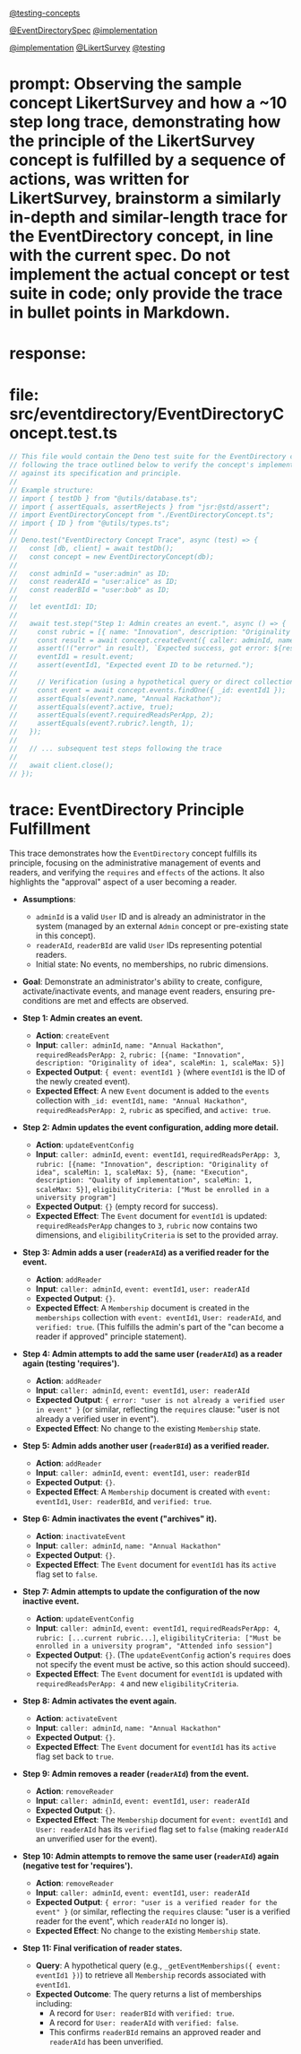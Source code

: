 [@testing-concepts](../background/testing-concepts.md)

[@EventDirectorySpec](../concepts/EventDirectory/EventDirectorySpec.md)
[@implementation](../concepts/EventDirectory/implementation.md)

[@implementation](../concepts/LikertSurvey/implementation.md)
[@LikertSurvey](../concepts/LikertSurvey/LikertSurvey.md)
[@testing](../concepts/LikertSurvey/testing.md)
# prompt: Observing the sample concept LikertSurvey and how a ~10 step long trace, demonstrating how the principle of the LikertSurvey concept is fulfilled by a sequence of actions, was written for LikertSurvey, brainstorm a similarly in-depth and similar-length trace for the EventDirectory concept, in line with the current spec. Do not implement the actual concept or test suite in code; only provide the trace in bullet points in Markdown.
# response:

# file: src/eventdirectory/EventDirectoryConcept.test.ts

```typescript
// This file would contain the Deno test suite for the EventDirectory concept,
// following the trace outlined below to verify the concept's implementation
// against its specification and principle.
//
// Example structure:
// import { testDb } from "@utils/database.ts";
// import { assertEquals, assertRejects } from "jsr:@std/assert";
// import EventDirectoryConcept from "./EventDirectoryConcept.ts";
// import { ID } from "@utils/types.ts";
//
// Deno.test("EventDirectory Concept Trace", async (test) => {
//   const [db, client] = await testDb();
//   const concept = new EventDirectoryConcept(db);
//
//   const adminId = "user:admin" as ID;
//   const readerAId = "user:alice" as ID;
//   const readerBId = "user:bob" as ID;
//
//   let eventId1: ID;
//
//   await test.step("Step 1: Admin creates an event.", async () => {
//     const rubric = [{ name: "Innovation", description: "Originality of idea", scaleMin: 1, scaleMax: 5 }];
//     const result = await concept.createEvent({ caller: adminId, name: "Annual Hackathon", requiredReadsPerApp: 2, rubric });
//     assert(!("error" in result), `Expected success, got error: ${result.error}`);
//     eventId1 = result.event;
//     assert(eventId1, "Expected event ID to be returned.");
//
//     // Verification (using a hypothetical query or direct collection access)
//     const event = await concept.events.findOne({ _id: eventId1 });
//     assertEquals(event?.name, "Annual Hackathon");
//     assertEquals(event?.active, true);
//     assertEquals(event?.requiredReadsPerApp, 2);
//     assertEquals(event?.rubric?.length, 1);
//   });
//
//   // ... subsequent test steps following the trace
//
//   await client.close();
// });
```

# trace: EventDirectory Principle Fulfillment

This trace demonstrates how the `EventDirectory` concept fulfills its principle, focusing on the administrative management of events and readers, and verifying the `requires` and `effects` of the actions. It also highlights the "approval" aspect of a user becoming a reader.

*   **Assumptions**:
    *   `adminId` is a valid `User` ID and is already an administrator in the system (managed by an external `Admin` concept or pre-existing state in this concept).
    *   `readerAId`, `readerBId` are valid `User` IDs representing potential readers.
    *   Initial state: No events, no memberships, no rubric dimensions.
*   **Goal**: Demonstrate an administrator's ability to create, configure, activate/inactivate events, and manage event readers, ensuring pre-conditions are met and effects are observed.

*   **Step 1: Admin creates an event.**
    *   **Action**: `createEvent`
    *   **Input**: `caller: adminId`, `name: "Annual Hackathon"`, `requiredReadsPerApp: 2`, `rubric: [{name: "Innovation", description: "Originality of idea", scaleMin: 1, scaleMax: 5}]`
    *   **Expected Output**: `{ event: eventId1 }` (where `eventId1` is the ID of the newly created event).
    *   **Expected Effect**: A new `Event` document is added to the `events` collection with `_id: eventId1`, `name: "Annual Hackathon"`, `requiredReadsPerApp: 2`, `rubric` as specified, and `active: true`.

*   **Step 2: Admin updates the event configuration, adding more detail.**
    *   **Action**: `updateEventConfig`
    *   **Input**: `caller: adminId`, `event: eventId1`, `requiredReadsPerApp: 3`, `rubric: [{name: "Innovation", description: "Originality of idea", scaleMin: 1, scaleMax: 5}, {name: "Execution", description: "Quality of implementation", scaleMin: 1, scaleMax: 5}]`, `eligibilityCriteria: ["Must be enrolled in a university program"]`
    *   **Expected Output**: `{}` (empty record for success).
    *   **Expected Effect**: The `Event` document for `eventId1` is updated: `requiredReadsPerApp` changes to `3`, `rubric` now contains two dimensions, and `eligibilityCriteria` is set to the provided array.

*   **Step 3: Admin adds a user (`readerAId`) as a verified reader for the event.**
    *   **Action**: `addReader`
    *   **Input**: `caller: adminId`, `event: eventId1`, `user: readerAId`
    *   **Expected Output**: `{}`.
    *   **Expected Effect**: A `Membership` document is created in the `memberships` collection with `event: eventId1`, `User: readerAId`, and `verified: true`. (This fulfills the admin's part of the "can become a reader if approved" principle statement).

*   **Step 4: Admin attempts to add the same user (`readerAId`) as a reader again (testing 'requires').**
    *   **Action**: `addReader`
    *   **Input**: `caller: adminId`, `event: eventId1`, `user: readerAId`
    *   **Expected Output**: `{ error: "user is not already a verified user in event" }` (or similar, reflecting the `requires` clause: "user is not already a verified user in event").
    *   **Expected Effect**: No change to the existing `Membership` state.

*   **Step 5: Admin adds another user (`readerBId`) as a verified reader.**
    *   **Action**: `addReader`
    *   **Input**: `caller: adminId`, `event: eventId1`, `user: readerBId`
    *   **Expected Output**: `{}`.
    *   **Expected Effect**: A `Membership` document is created with `event: eventId1`, `User: readerBId`, and `verified: true`.

*   **Step 6: Admin inactivates the event ("archives" it).**
    *   **Action**: `inactivateEvent`
    *   **Input**: `caller: adminId`, `name: "Annual Hackathon"`
    *   **Expected Output**: `{}`.
    *   **Expected Effect**: The `Event` document for `eventId1` has its `active` flag set to `false`.

*   **Step 7: Admin attempts to update the configuration of the now inactive event.**
    *   **Action**: `updateEventConfig`
    *   **Input**: `caller: adminId`, `event: eventId1`, `requiredReadsPerApp: 4`, `rubric: [...current rubric...]`, `eligibilityCriteria: ["Must be enrolled in a university program", "Attended info session"]`
    *   **Expected Output**: `{}`. (The `updateEventConfig` action's `requires` does not specify the event must be active, so this action should succeed).
    *   **Expected Effect**: The `Event` document for `eventId1` is updated with `requiredReadsPerApp: 4` and new `eligibilityCriteria`.

*   **Step 8: Admin activates the event again.**
    *   **Action**: `activateEvent`
    *   **Input**: `caller: adminId`, `name: "Annual Hackathon"`
    *   **Expected Output**: `{}`.
    *   **Expected Effect**: The `Event` document for `eventId1` has its `active` flag set back to `true`.

*   **Step 9: Admin removes a reader (`readerAId`) from the event.**
    *   **Action**: `removeReader`
    *   **Input**: `caller: adminId`, `event: eventId1`, `user: readerAId`
    *   **Expected Output**: `{}`.
    *   **Expected Effect**: The `Membership` document for `event: eventId1` and `User: readerAId` has its `verified` flag set to `false` (making `readerAId` an unverified user for the event).

*   **Step 10: Admin attempts to remove the same user (`readerAId`) again (negative test for 'requires').**
    *   **Action**: `removeReader`
    *   **Input**: `caller: adminId`, `event: eventId1`, `user: readerAId`
    *   **Expected Output**: `{ error: "user is a verified reader for the event" }` (or similar, reflecting the `requires` clause: "user is a verified reader for the event", which `readerAId` no longer is).
    *   **Expected Effect**: No change to the existing `Membership` state.

*   **Step 11: Final verification of reader states.**
    *   **Query**: A hypothetical query (e.g., `_getEventMemberships({ event: eventId1 })`) to retrieve all `Membership` records associated with `eventId1`.
    *   **Expected Outcome**: The query returns a list of memberships including:
        *   A record for `User: readerBId` with `verified: true`.
        *   A record for `User: readerAId` with `verified: false`.
        *   This confirms `readerBId` remains an approved reader and `readerAId` has been unverified.